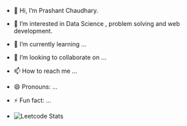- 👋 Hi, I’m Prashant Chaudhary.
- 👀 I’m interested in Data Science , problem solving and web development.
- 🌱 I’m currently learning ...
- 💞️ I’m looking to collaborate on ...
- 📫 How to reach me ...
- 😄 Pronouns: ...
- ⚡ Fun fact: ...

- ![Leetcode Stats](https://leetcard.jacoblin.cool/_prashantchaudhary_?ext=heatmap)

<!---
Prashant020804/Prashant020804 is a ✨ special ✨ repository because its `README.md` (this file) appears on your GitHub profile.
You can click the Preview link to take a look at your changes.
--->
